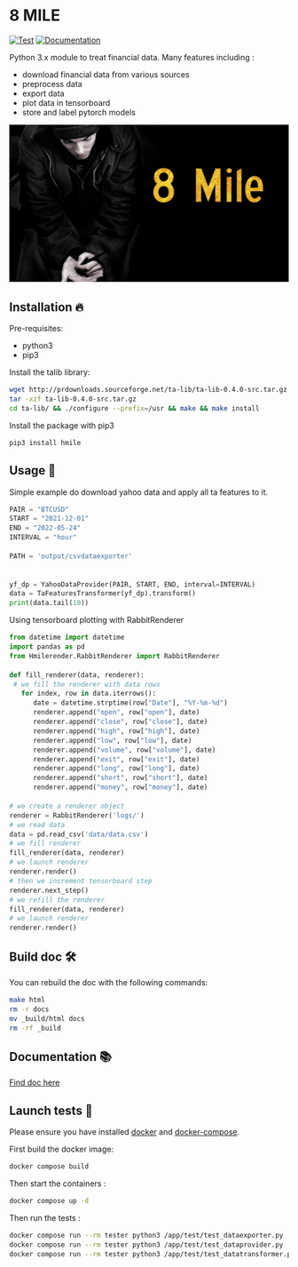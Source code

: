# 8 MILE

[![Test](https://github.com/theophane-droid/8mile/actions/workflows/python_test.yml/badge.svg)](https://github.com/theophane-droid/8mile/actions/workflows/python_test.yml/badge.svg) [![Documentation](https://readthedocs.org/projects/8mile/badge/?version=latest)](https://8mile.readthedocs.io/en/latest/?badge=latest) 

Python 3.x module to treat financial data. Many features including :
* download financial data from various sources
* preprocess data
* export data
* plot data in tensorboard
* store and label pytorch models

![](img/8mile.jpg)

## Installation 🔥

Pre-requisites:
- python3
- pip3

Install the talib library:

```bash
wget http://prdownloads.sourceforge.net/ta-lib/ta-lib-0.4.0-src.tar.gz
tar -xzf ta-lib-0.4.0-src.tar.gz
cd ta-lib/ && ./configure --prefix=/usr && make && make install
```

Install the package with pip3

```bash
pip3 install hmile
```

## Usage 🚀

Simple example do download yahoo data and apply all ta features to it.

```python
PAIR = "BTCUSD"
START = "2021-12-01"
END = "2022-05-24"
INTERVAL = "hour"

PATH = 'output/csvdataexporter'


yf_dp = YahooDataProvider(PAIR, START, END, interval=INTERVAL)
data = TaFeaturesTransformer(yf_dp).transform()
print(data.tail(10))
```

Using tensorboard plotting with RabbitRenderer


```python
from datetime import datetime
import pandas as pd
from Hmilerender.RabbitRenderer import RabbitRenderer

def fill_renderer(data, renderer):
 # we fill the renderer with data rows
   for index, row in data.iterrows():
      date = datetime.strptime(row["Date"], "%Y-%m-%d")
      renderer.append("open", row["open"], date)
      renderer.append("close", row["close"], date)
      renderer.append("high", row["high"], date)
      renderer.append("low", row["low"], date)
      renderer.append("volume", row["volume"], date)
      renderer.append("exit", row["exit"], date)
      renderer.append("long", row["long"], date)
      renderer.append("short", row["short"], date)
      renderer.append("money", row["money"], date)

# we create a renderer object
renderer = RabbitRenderer('logs/')
# we read data
data = pd.read_csv('data/data.csv')
# we fill renderer
fill_renderer(data, renderer)
# we launch renderer
renderer.render()
# then we increment tensorboard step
renderer.next_step()
# we refill the renderer
fill_renderer(data, renderer)
# we launch renderer
renderer.render()
```

## Build doc 🛠️

You can rebuild the doc with the following commands:

```bash
make html
rm -r docs
mv _build/html docs
rm -rf _build
```

## Documentation 📚

[Find doc here](https://8mile.readthedocs.io/en/latest/index.html#Hmile.DataProvider.CSVDataProvider)


## Launch tests 🧪

Please ensure you have installed [docker](https://docs.docker.com/get-docker/) and [docker-compose](https://docs.docker.com/compose/install/).

First build the docker image:

```bash
docker compose build
```

Then start the containers :

```bash
docker compose up -d
```

Then run the tests :

```bash
docker compose run --rm tester python3 /app/test/test_dataexporter.py
docker compose run --rm tester python3 /app/test/test_dataprovider.py
docker compose run --rm tester python3 /app/test/test_datatransformer.py
```